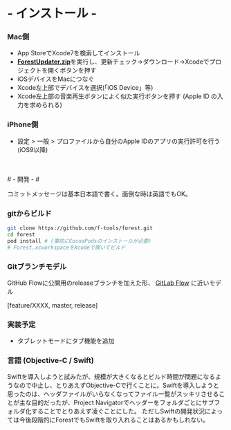 # - インストール - #


### Mac側

- App StoreでXcode7を検索してインストール
- [**ForestUpdater.zip**](https://github.com/f-tools/forest/releases/download/test_release/ForestUpdater.zip)を実行し、更新チェック->ダウンロード->Xcodeでプロジェクトを開くボタンを押す
- iOSデバイスをMacにつなぐ
- Xcode左上部でデバイスを選択(「iOS Device」等)
- Xcode左上部の音楽再生ボタンによく似た実行ボタンを押す (Apple ID の入力を求められる)

### iPhone側
- 設定 > 一般 > プロファイルから自分のApple IDのアプリの実行許可を行う(iOS9以降)


<br/>
<br/>
# - 開発 - #

コミットメッセージは基本日本語で書く。面倒な時は英語でもOK。

### gitからビルド ###
```bash
git clone https://github.com/f-tools/forest.git
cd forest
pod install # (事前にCocoaPodsのインストールが必要)
# Forest.xcworkspaceをXcodeで開いてビルド
```

### Gitブランチモデル

GitHub Flowに公開用のreleaseブランチを加えた形、 [GitLab Flow](http://postd.cc/gitlab-flow/) に近いモデル

[feature/XXXX, master, release]


### 実装予定
* タブレットモードにタブ機能を追加

### 言語 (Objective-C / Swift)

Swiftを導入しようと試みたが、規模が大きくなるとビルド時間が問題になるようなので中止し、とりあえずObjective-Cで行くことに。Swiftを導入しようと思ったのは、ヘッダファイルがいらなくなってファイル一覧がスッキリさせることが主な目的だったが、Project Navigatorでヘッダーをフォルダごとにサブフォルダ化することでとりあえず凌ぐことにした。
ただしSwiftの開発状況によっては今後段階的にForestでもSwiftを取り入れることはあるかもしれない。
